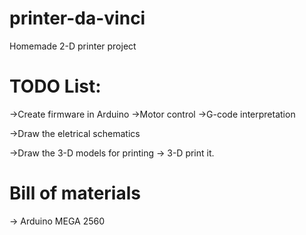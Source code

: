 # printer-da-vinci
Homemade 2-D printer project

# TODO List:
  ->Create firmware in Arduino
    ->Motor control
    ->G-code interpretation
    
  ->Draw the eletrical schematics
  
  ->Draw the 3-D models for printing
    -> 3-D print it.
# Bill of materials
  -> Arduino MEGA 2560
